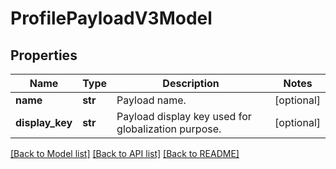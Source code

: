 # ProfilePayloadV3Model

## Properties
Name | Type | Description | Notes
------------ | ------------- | ------------- | -------------
**name** | **str** | Payload name. | [optional] 
**display_key** | **str** | Payload display key used for globalization purpose. | [optional] 

[[Back to Model list]](../README.md#documentation-for-models) [[Back to API list]](../README.md#documentation-for-api-endpoints) [[Back to README]](../README.md)



